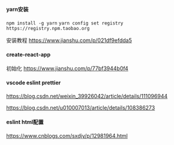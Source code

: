 #### yarn安装

`npm install -g yarn`    `yarn config set registry https://registry.npm.taobao.org`

安装教程  https://www.jianshu.com/p/021df9efdda5 

#### create-react-app

初始化  https://www.jianshu.com/p/77bf3944b0f4

#### vscode  eslint prettier

https://blog.csdn.net/weixin_39926042/article/details/111096944

https://blog.csdn.net/u010007013/article/details/108386273

#### eslint html配置  

https://www.cnblogs.com/sxdjy/p/12981964.html

